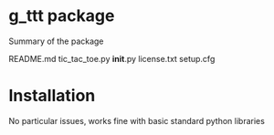 # g_ttt package

Summary of the package

README.md
tic_tac_toe.py
__init__.py
license.txt
setup.cfg


# Installation

No particular issues, works fine with basic standard python libraries
